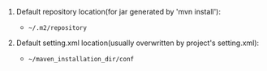 1. Default repository location(for jar generated by 'mvn install'): 
     * `~/.m2/repository`

2. Default setting.xml location(usually overwritten by project's setting.xml):
     * `~/maven_installation_dir/conf`
